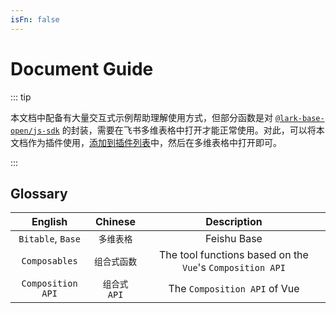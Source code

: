 ```yaml
---
isFn: false
---
```


# Document Guide

::: tip

本文档中配备有大量交互式示例帮助理解使用方式，但部分函数是对 [`@lark-base-open/js-sdk`](https://lark-base-team.github.io/js-sdk-docs/en/) 的封装，需要在飞书多维表格中打开才能正常使用。对此，可以将本文档作为插件使用，[添加到插件列表](https://www.feishu.cn/hc/zh-CN/articles/948392023042-%E4%BD%BF%E7%94%A8%E5%A4%9A%E7%BB%B4%E8%A1%A8%E6%A0%BC%E6%89%A9%E5%B1%95%E8%84%9A%E6%9C%AC)中，然后在多维表格中打开即可。

:::

## Glossary

|      English      |   Chinese    |                        Description                        |
|:-----------------:|:------------:|:---------------------------------------------------------:|
| `Bitable`, `Base` |  `多维表格`  |                        Feishu Base                        |
|   `Composables`   | `组合式函数` | The tool functions based on the `Vue`'s `Composition API` |
| `Composition API` | `组合式 API` |               The `Composition API` of Vue                |
